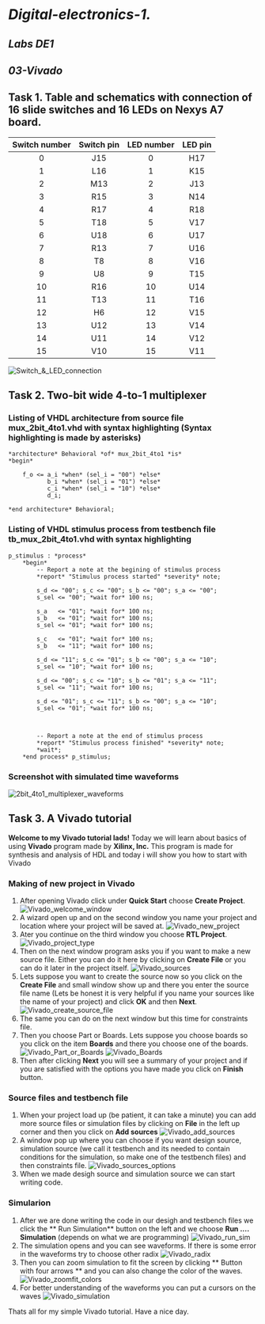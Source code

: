 # *Digital-electronics-1.*

## *Labs DE1* 

## *03-Vivado*

## Task 1. Table and schematics with connection of 16 slide switches and 16 LEDs on Nexys A7 board.


| **Switch number** | **Switch pin** | **LED number** | **LED pin** |
| :-: | :-: | :-: | :-: |
| 0 | J15 | 0 | H17 |
| 1 | L16 | 1 | K15 |
| 2 | M13 | 2 | J13 |
| 3 | R15 | 3 | N14 |
| 4 | R17 | 4 | R18 |
| 5 | T18 | 5 | V17 |
| 6 | U18 | 6 | U17 |
| 7 | R13 | 7 | U16 |
| 8 | T8 | 8 | V16 |
| 9 | U8 | 9 | T15 |
| 10 | R16 | 10 | U14 |
| 11 | T13 | 11 | T16 |
| 12 | H6 | 12 | V15 |
| 13 | U12 | 13 | V14 |
| 14 | U11 | 14 | V12 | 
| 15 | V10 | 15 | V11 |

![Switch_&_LED_connection](Images/SWs_LEDs.png)

## Task 2. Two-bit wide 4-to-1 multiplexer

### Listing of VHDL architecture from source file mux_2bit_4to1.vhd with syntax highlighting (Syntax highlighting is made by asterisks)
```
*architecture* Behavioral *of* mux_2bit_4to1 *is*
*begin*
 
	f_o <= a_i *when* (sel_i = "00") *else*
	       b_i *when* (sel_i = "01") *else*
	       c_i *when* (sel_i = "10") *else*
           d_i; 
           
*end architecture* Behavioral;
```

### Listing of VHDL stimulus process from testbench file tb_mux_2bit_4to1.vhd with syntax highlighting
```
p_stimulus : *process*
    *begin*
        -- Report a note at the begining of stimulus process
        *report* "Stimulus process started" *severity* note;

        s_d <= "00"; s_c <= "00"; s_b <= "00"; s_a <= "00";
        s_sel <= "00"; *wait for* 100 ns;
        
        s_a   <= "01"; *wait for* 100 ns;
        s_b   <= "01"; *wait for* 100 ns;
        s_sel <= "01"; *wait for* 100 ns; 
       
        s_c   <= "01"; *wait for* 100 ns;
        s_b   <= "11"; *wait for* 100 ns;
        
        s_d <= "11"; s_c <= "01"; s_b <= "00"; s_a <= "10";
        s_sel <= "10"; *wait for* 100 ns; 
        
        s_d <= "00"; s_c <= "10"; s_b <= "01"; s_a <= "11";
        s_sel <= "11"; *wait for* 100 ns;
        
        s_d <= "01"; s_c <= "11"; s_b <= "00"; s_a <= "10";
        s_sel <= "01"; *wait for* 100 ns;
         
       

        -- Report a note at the end of stimulus process
        *report* "Stimulus process finished" *severity* note;
        *wait*;
    *end process* p_stimulus;
```

### Screenshot with simulated time waveforms

![2bit_4to1_multiplexer_waveforms](Images/Waveforms)


## Task 3. A Vivado tutorial

**Welcome to my Vivado tutorial lads!**
Today we will learn about basics of using **Vivado** program made by **Xilinx, Inc.**
This program is made for synthesis and analysis of HDL and today i will show you how to start with Vivado

### Making of new project in Vivado
1. After opening Vivado click under **Quick Start** choose **Create Project**.
![Vivado_welcome_window](Images/vivado_start.png)
2. A wizard open up and on the second window you name your project and location where your project will be saved at.
![Vivado_new_project](Images/vivado_new_project.png)
3. Ater you continue on the third window you choose **RTL Project**.
![Vivado_project_type](Images/vivado_project_type.png)
4. Then on the next window program asks you if you want to make a new source file. Either you can do it here by clicking on **Create File** or you can do it later in the project itself.
![Vivado_sources](Images/vivado_sources.png)
5. Lets suppose you want to create the source now so you click on the **Create File** and small window show up and there you enter the source file name (Lets be honest it is very helpful if you name your sources like the name of your project) and click **OK** and then **Next**.
![Vivado_create_source_file](Images/vivado_create_source.png)
6. The same you can do on the next window but this time for constraints file.
7. Then you choose Part or Boards. Lets suppose you choose boards so you click on the item **Boards** and there you choose one of the boards.
![Vivado_Part_or_Boards](Images/vivado_part_or_board.png)
![Vivado_Boards](Images/vivado_board.png)
8. Then after clicking **Next** you will see a summary of your project and if you are satisfied with the options you have made you click on **Finish** button.

### Source files and testbench file
1. When your project load up (be patient, it can take a minute) you can add more source files or simulation files by clicking on **File** in the left up corner and then you click on **Add sources**
![Vivado_add_sources](Images/vivado_add_sources.png)
2. A window pop up where you can choose if you want design source, simulation source (we call it testbench and its needed to contain conditions for the simulation, so make one of the testbench files) and then constraints file.
![Vivado_sources_options](Images/vivado_sources_options.png)
3. When we made desigh source and simulation source we can start writing code.

### Simularion
1. After we are done writing the code in our desigh and testbench files we click the ** Run Simulation** button on the left and we choose **Run .... Simulation** (depends on what we are programming)
![Vivado_run_sim](Images/vivado_run_sim.png)
2. The simulation opens and you can see waveforms. If there is some error in the waveforms try to choose other radix
![Vivado_radix](Images/vivado_radix.png)
3. Then you can zoom simulation to fit the screen by clicking ** Button with four arrows ** and you can also change the color of the waves.
![Vivado_zoomfit_colors](vivado_zoomfit_colors.png)
4. For better understanding of the waveforms you can put a cursors on the waves
![Vivado_simulation](Images/vivado_simulation.png)

Thats all for my simple Vivado tutorial. Have a nice day.